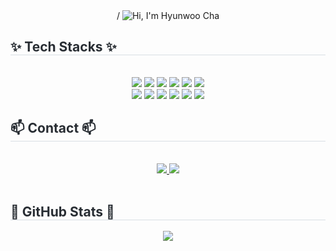 <div align="center">
  /
  <picture>
   <source media="(prefers-color-scheme: dark)" srcset="https://capsule-render.vercel.app/api?type=venom&height=300&section=header&text=Hi%2C%20I%27m%20Hyunwoo%20Cha&fontColor=ffffff&fontSize=50&fontAlign=50&desc=Front-End%20Developer&descAlignY=65">
   <source media="(prefers-color-scheme: light)" srcset="https://capsule-render.vercel.app/api?type=venom&height=300&section=header&text=Hi%2C%20I%27m%20Hyunwoo%20Cha&fontColor=000000&fontSize=50&fontAlign=50&desc=Front-End%20Developer&descAlignY=65">
   <img alt="Hi, I'm Hyunwoo Cha" src="https://capsule-render.vercel.app/api?type=venom&height=300&section=header&text=Hi,%20I'm%20Hyunwoo%20Cha&fontColor=000000&fontSize=50&fontAlign=50&desc=Front-End%20Developer&descAlignY=65">
  </picture>

</div>

<div style="text-align: left;">
    <h2 style="border-bottom: 1px solid #d8dee4; color: #282d33;"> ✨ Tech Stacks ✨ </h2> <br> 
    <div  align= "center"> 
          <img src="https://img.shields.io/badge/Javascript-F7DF1E?style=for-the-badge&logo=Javascript&logoColor=white">
          <img src="https://img.shields.io/badge/Typescript-3178C6?style=for-the-badge&logo=Typescript&logoColor=white"/>  
          <img src="https://img.shields.io/badge/React-61DAFB?style=for-the-badge&logo=React&logoColor=white">    
          <img src="https://img.shields.io/badge/Axios-5A29E4?style=for-the-badge&logo=Axios&logoColor=white">
          <img src="https://img.shields.io/badge/React%20Query-FF4154?style=for-the-badge&logo=React%20Query&logoColor=white">
          <img src="https://img.shields.io/badge/Zustand-%2320232a.svg?style=for-the-badge&logo=react&logoColor=white">
          <br/>    
          <img src="https://img.shields.io/badge/HTML5-E34F26?style=for-the-badge&logo=HTML5&logoColor=white">
          <img src="https://img.shields.io/badge/CSS3-1572B6?style=for-the-badge&logo=CSS3&logoColor=white">
          <img src="https://img.shields.io/badge/Git-F05032?style=for-the-badge&logo=Git&logoColor=white">
          <img src="https://img.shields.io/badge/Github-181717?style=for-the-badge&logo=Github&logoColor=white">
          <img src="https://img.shields.io/badge/Figma-F24E1E?style=for-the-badge&logo=Figma&logoColor=white">
          <img src="https://img.shields.io/badge/Notion-000000?style=for-the-badge&logo=Notion&logoColor=white">
    </div>

</div>
    <div style="text-align: left;">
    <h2 style="border-bottom: 1px solid #d8dee4; color: #282d33;"> 📫 Contact 📫 </h2> <br> 
    <div align= "center"> <a href=https://velog.io/@doggyfoot92/posts> <img src="https://img.shields.io/badge/Velog-20C997?style=for-the-badge&logo=Velog&logoColor=white&link=https://velog.io/@doggyfoot92/posts"> </a>
         <a href=https://mailto:dilkusha27@gmail.com> <img src="https://img.shields.io/badge/Gmail-EA4335?style=for-the-badge&logo=Gmail&logoColor=white&link=https://mailto:dilkusha27@gmail.com"> </a>
          </div>  <br> 
    <div align= "center">  </div> 
    </div>
    
<div style="text-align: left;"> 
    <h2 style="border-bottom: 1px solid #d8dee4; color: #282d33;"> 🏅 GitHub Stats 🏅 </h2> 
    <div align= "center"> 
        <img src="https://github-readme-stats.vercel.app/api?username=dilkusha27" /> 
    </div> 
</div>
